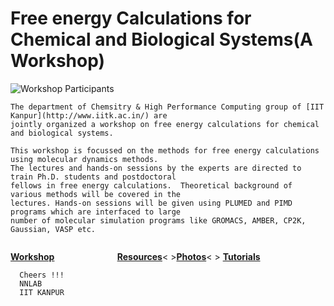 # Free energy Calculations for Chemical and Biological Systems(A Workshop)



![Workshop Participants](https://lh3.googleusercontent.com/SRr33JRsxOeRJmmMzxd1aRGZkllpqEztj0bS4EZp9FLjR4rsecfYrz2IqlcM09rPkOY_CTGslMIWB2leSy-5cfCafezg-O1U5Foz3SDeJbw7-Fxa5Y8WSyzOAVgbDDPAhMT3CPwxNJ-wJgmlhD9JFfdNj2fAquQEJTJbNYET8aNpWYiK9WZVqqVZVnXuT6ENGSDmSQTXeqkfWwLNcgpkk_Ogaxm_WDdRYBxfzRMz7U9n7thb0zd29s8Mv2KSj9zDHXyQ3ZktPiMhPEzkhe2ND5pQJx4BU4L3GCPFjU3M22jys0QlBS1XaBSnC5ujbmxXas5dw7rHO0oyGGjbNUKY6iZqel9p0rnmRi4QJ0aPbuVfiBCWb8R_86qPxh_Huv1WT9fp3ChaZndmtIcWUtm2qmdwyOQlj_qIeCNnMrX3UsKlOTHiYQd6EhERN1EDqxAZIZOQARs61GFTXGTsXna_9cTytO27avTKV_VcOft6E-BEVl-lefZrB0YZyNShIxUI-jMvIk1sv9FtKCQwQV6laC1NVxt-bZIid0r-9CD7OgeiZmKEMom8lTSvd-oMgDr_z4wzXGQFctGvx5vL37LmX952sGiFBgQfN-yA22KS1n80VZbgS8TtOXVe2_i_pe4q060r28OAUAv2-gyfr319-eXloy5ZP-J9VrhgifcirB15qEcoYg4TiUKa4yhU6ERN3iEZNBWpwy_NZqp5HD_-z0k=w1983-h823-no)


```
The department of Chemsitry & High Performance Computing group of [IIT Kanpur](http://www.iitk.ac.in/) are 
jointly organized a workshop on free energy calculations for chemical and biological systems.
    
This workshop is focussed on the methods for free energy calculations using molecular dynamics methods.
The lectures and hands-on sessions by the experts are directed to train Ph.D. students and postdoctoral 
fellows in free energy calculations.  Theoretical background of various methods will be covered in the 
lectures. Hands-on sessions will be given using PLUMED and PIMD programs which are interfaced to large 
number of molecular simulation programs like GROMACS, AMBER, CP2K, Gaussian, VASP etc.
    
```   


[**Workshop**](https://sites.google.com/view/freeenergy-chembio/home)`              `[**Resources**](https://sites.google.com/view/freeenergy-chembio/resources)<               >[**Photos**](https://photos.google.com/share/AF1QipO1mvbBSyV_jFhgwfcvBfGRBqRo9rZLLJHc7o8PhSLkcri3bXAsiFLb6UrnTNBFjg?key=N2lnaVIyX1RWMDVqSkpvMHlvSmctMjkyTnZCNGln)<             > [**Tutorials**](https://sites.google.com/view/the-nnn-group/tutorials)
 
 
 
      Cheers !!!
      NNLAB
      IIT KANPUR
